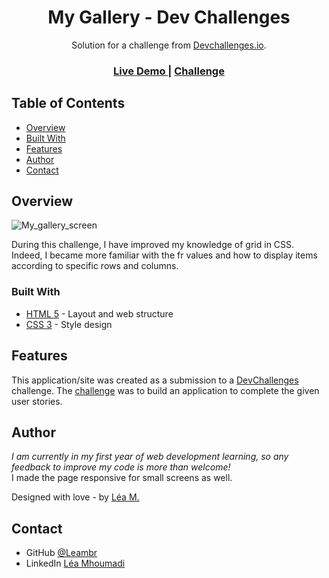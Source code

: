 <h1 align="center">My Gallery - Dev Challenges</h1>

<div align="center">
   Solution for a challenge from  <a href="http://devchallenges.io" target="_blank">Devchallenges.io</a>.
</div>

<div align="center">
  <h3>
    <a href="https://leambr.github.io/Devchallenges-My-Gallery/"> 
      Live Demo
    </a>
    <span> | </span>
    <a href="https://devchallenges.io/challenges/gcbWLxG6wdennelX7b8I">
      Challenge
    </a>
  </h3>
</div>

<!-- TABLE OF CONTENTS -->

## Table of Contents

- [Overview](#overview)
- [Built With](#built-with)
- [Features](#features)
- [Author](#author)
- [Contact](#contact)

<!-- OVERVIEW -->

## Overview

![My_gallery_screen](https://user-images.githubusercontent.com/95865130/153756132-c05f3f04-66c7-4230-876a-fff499794bb3.jpg)

During this challenge, I have improved my knowledge of grid in CSS. Indeed, I became more familiar with the fr values and how to display items according to specific rows and columns.

### Built With

- [HTML 5](https://en.wikipedia.org/wiki/HTML) - Layout and web structure
- [CSS 3](https://en.wikipedia.org/wiki/CSS) - Style design


## Features

This application/site was created as a submission to a [DevChallenges](https://devchallenges.io/challenges) challenge. The [challenge](https://devchallenges.io/challenges/gcbWLxG6wdennelX7b8I) was to build an application to complete the given user stories.

## Author

<i>I am currently in my first year of web development learning, so any feedback to improve my code is more than welcome!</i>
<br>I made the page responsive for small screens as well.

Designed with love - by [Léa M.](https://github.com/Leambr)


## Contact

- GitHub [@Leambr](https://github.com/Leambr)
- LinkedIn [Léa Mhoumadi](https://www.linkedin.com/in/lea-mhoumadi)
